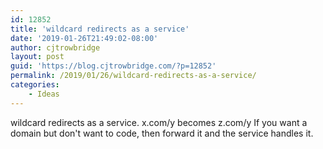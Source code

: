 ```yaml
---
id: 12852
title: 'wildcard redirects as a service'
date: '2019-01-26T21:49:02-08:00'
author: cjtrowbridge
layout: post
guid: 'https://blog.cjtrowbridge.com/?p=12852'
permalink: /2019/01/26/wildcard-redirects-as-a-service/
categories:
    - Ideas
---
```


wildcard redirects as a service. x.com/y becomes z.com/y If you want a domain but don't want to code, then forward it and the service handles it.